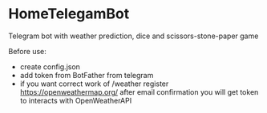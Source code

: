 # HomeTelegamBot
Telegram bot with weather prediction, dice and scissors-stone-paper game

Before use:
- create  config.json
- add token from BotFather from telegram 
- if you want correct work of /weather register https://openweathermap.org/ after email confirmation you will get token to interacts with OpenWeatherAPI
